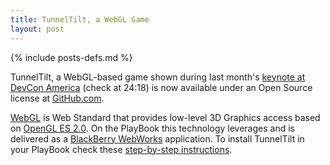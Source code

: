```yaml
---
title: TunnelTilt, a WebGL Game
layout: post
---
```

{% include posts-defs.md %}

TunnelTilt, a WebGL-based game shown during last month's [keynote at DevCon America](http://www.blackberrydevcon.com/americas/webcast/part1) (check at 24:18) is now available under an Open Source license at [GitHub.com](http://github.com/blackberry/WebGL-Samples).

[WebGL](http://www.khronos.org/webgl/) is Web Standard that provides low-level 3D Graphics access based on [OpenGL ES 2.0](http://en.wikipedia.org/wiki/OpenGL_ES). On the PlayBook this technology leverages and is delivered as a [BlackBerry WebWorks](http://blackberry.github.com/webworks/index.html) application.  To install TunnelTilt in your PlayBook check these [step-by-step instructions](http://openbbnews.wordpress.com/2011/11/16/tunneltilt-github/).
